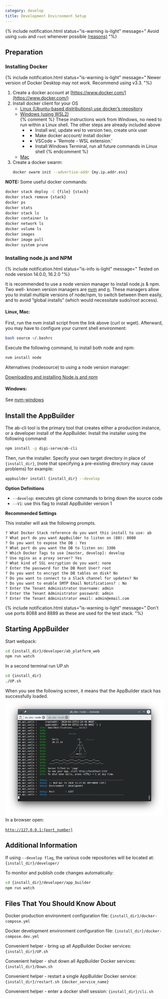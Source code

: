 ```yaml
---
category: develop
title: Development Environment Setup
---
```


<!-- {% include notification.html status="is-info is-light" message="
node.js and Docker run in very “Unix” flavored environments. All three major platforms (Windows, Mac, and Linux) can be used for both development and production environments. For Windows, it’s highly advisable to use the Windows Subsystem for Linux 2 feature to enable the Unix flavoring.
"%}

{% include notification.html status="is-light" message="
These instructions have been tested with Elementary OS 5.04, Ubuntu 20.04, and Mac OS X 10.14.6.
"%} -->

{% include notification.html status="is-warning is-light" message="
 Avoid using `sudo` and `root` whenever possible [(reasons)](https://dev.to/becodeorg/you-should-never-use-sudo-while-coding-4fa0)
"%}

## Preparation

### Installing Docker

{% include notification.html status="is-warning is-light" message="
Newer version of Docker Desktop may not work. Recommend using v3.3.
"%}

1. Create a docker account at [https://www.docker.com/](https://www.docker.com/)
1. Install docker client for your OS
   - [Linux (Ubuntu-based distributions) use docker’s repository](https://docs.docker.com/engine/install/ubuntu/)
   - [Windows (using WSL2)](https://docs.docker.com/docker-for-windows/wsl/)  
     {% comment %}
     These instructions work from Windows, no need to run within a Linux shell. The other steps are already included above
     - - Install wsl, update wsl to version two, create unix user
     - - Make docker account/ install docker
     - - VSCode + 'Remote - WSL extension.'
     - - Install Windows Terminal, run all future commands in Linux shell
         {% endcomment %}
   - [Mac](https://docs.docker.com/docker-for-mac/install/)
1. Create a docker swarm:
   ```bash
   docker swarm init --advertise-addr {my.ip.addr.ess}
   ```

**NOTE:** Some useful docker commands:

```bash
docker stack deploy -C {file} {stack}
docker stack remove {stack}
docker ps
docker stats
docker stack ls
docker container ls
docker network ls
docker volume ls
docker images
docker image pull
docker system prune
```

### Installing node.js and NPM

{% include notification.html status="is-info is-light" message="
Tested on node version 14.0.0, 16.2.0
"%}

It is recommended to use a node version manager to install node.js & npm. Two well- known version managers are [nvm](https://github.com/nvm-sh/nvm#node-version-manager---) and [n](https://github.com/tj/n#n--interactively-manage-your-nodejs-versions). These managers allow you to install multiple versions of node/npm, to switch between them easily, and to avoid “global installs” (which would necessitate sudo/root access).

#### Linux, Mac:

First, run the nvm install script from the link above (curl or wget). Afterward, you may have to configure your current shell environment:

```bash
bash source ~/.bashrc
```

Execute the following command, to install both node and npm:

```bash
nvm install node
```

Alternatives (nodesource) to using a node version manager:

[Downloading and installing Node.js and npm](https://docs.npmjs.com/downloading-and-installing-node-js-and-npm)

#### Windows:

See [nvm-windows](https://github.com/coreybutler/nvm-windows)

## Install the AppBuilder

The ab-cli tool is the primary tool that creates either a production instance, or a developer install of the AppBuilder. Install the installer using the following command:

```bash
npm install -g digi-serve/ab-cli
```

Then, run the installer. Specify your own target directory in place of `{install_dir}`, (note that specifying a pre-existing directory may cause problems) for example:

```bash
appbuilder install {install_dir} --develop
```

**Option Definitions**

- `--develop`: executes git clone commands to bring down the source code
- `--V1`: use this flag to install AppBuilder version 1

**Recommended Settings**

This installer will ask the following prompts.

```plaintext
? What Docker Stack reference do you want this install to use: ab
? What port do you want AppBuilder to listen on (80): 8080
? Do you want to expose the DB : Yes
? What port do you want the DB to listen on: 3306
? Which Docker Tags to use [master, develop]: develop
? Use nginx as a proxy server? Yes
? What kind of SSL encryption do you want: none
? Enter the password for the DB Root User? root
? Do you want to encrypt the DB tables on disk? No
? Do you want to connect to a Slack channel for updates? No
? Do you want to enable SMTP Email Notifications? : No
? Enter the Tenant Administrator Username: admin
? Enter the Tenant Administrator password: admin
? Enter the Tenant Administrator email: admin@email.com
```

{% include notification.html status="is-warning is-light" message="
Don't use ports 8088 and 8889 as these are used for the test stack.
"%}

## Starting AppBuilder

Start webpack:

```bash
cd {install_dir}/developer/ab_platform_web
npm run watch
```

In a second terminal run UP.sh

```bash
cd {install_dir}
./UP.sh
```

When you see the following screen, it means that the AppBuilder stack has successfully loaded.
![](images/appbuilderUp.png)\
In a browser open:

[`http://127.0.0.1:{port_number}`](http://127.0.0.1)

## Additional Information

If using `--develop flag`, the various code repositories will be located at: `{install_dir}/developer/`

To monitor and publish code changes automatically:

```bash
cd {install_dir}/developer/app_builder
npm run watch
```

## Files That You Should Know About

Docker production environment configuration file: `{install_dir}/docker-compose.yml`

Docker development environment configuration file: `{install_dir}/docker-compose.dev.yml`

Convenient helper - bring up all AppBuilder Docker services: `{install_dir}/UP.sh`

Convenient helper - shut down all AppBuilder Docker services: `{install_dir}/Down.sh`

Convenient helper - restart a single AppBuilder Docker service: `{install_dir}/restart.sh {docker_service_name}`

Convenient helper - enter a docker shell session: `{install_dir}/cli.sh`
